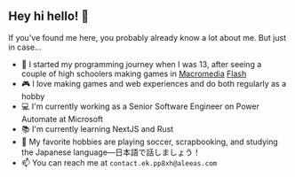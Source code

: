 ## Hey hi hello! 👋

If you've found me here, you probably already know a lot about me. But just in case...

- 🌱 I started my programming journey when I was 13, after seeing a couple of high schoolers making games in [Macromedia](https://en.wikipedia.org/wiki/Macromedia) [Flash](https://en.wikipedia.org/wiki/Adobe_Flash)
- 🎮 I love making games and web experiences and do both regularly as a hobby
- 💻 I'm currently working as a Senior Software Engineer on Power Automate at Microsoft
- 📚 I'm currently learning NextJS and Rust
- 🍡 My favorite hobbies are playing soccer, scrapbooking, and studying the Japanese language—日本語で話しましょう！
- 📫 You can reach me at `contact.ek.pp8xh@aleeas.com`
